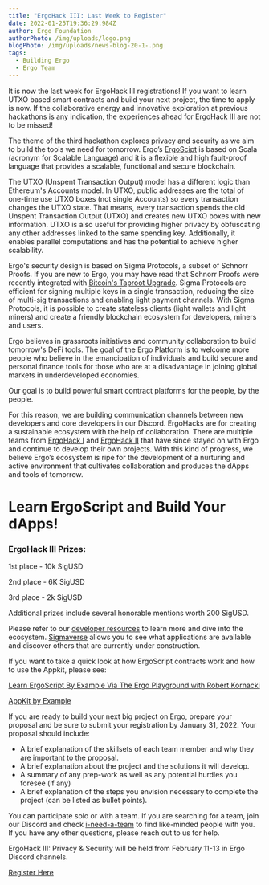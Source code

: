 ```yaml
---
title: "ErgoHack III: Last Week to Register"
date: 2022-01-25T19:36:29.984Z
author: Ergo Foundation
authorPhoto: /img/uploads/logo.png
blogPhoto: /img/uploads/news-blog-20-1-.png
tags:
  - Building Ergo
  - Ergo Team
---
```

<!--StartFragment-->



It is now the last week for ErgoHack III registrations! If you want to learn UTXO based smart contracts and build your next project, the time to apply is now. If the collaborative energy and innovative exploration at previous hackathons is any indication, the experiences ahead for ErgoHack III are not to be missed!



The theme of the third hackathon explores privacy and security as we aim to build the tools we need for tomorrow. Ergo’s [ErgoScipt](https://ergoplatform.org/docs/ErgoScript.pdf) is based on Scala (acronym for Scalable Language) and it is a flexible and high fault-proof language that provides a scalable, functional and secure blockchain.



The UTXO (Unspent Transaction Output) model has a different logic than Ethereum's Accounts model. In UTXO, public addresses are the total of one-time use UTXO boxes (not single Accounts) so every transaction changes the UTXO state. That means, every transaction spends the old Unspent Transaction Output (UTXO) and creates new UTXO boxes with new information. UTXO is also useful for providing higher privacy by obfuscating any other addresses linked to the same spending key. Additionally, it enables parallel computations and has the potential to achieve higher scalability.



Ergo's security design is based on Sigma Protocols, a subset of Schnorr Proofs. If you are new to Ergo, you may have read that Schnorr Proofs were recently integrated with [Bitcoin's Taproot Upgrade](https://ergoplatform.org/en/blog/2021-11-17-bitcoin-taproot-upgrade-and-ergos-sigma-protocols/). Sigma Protocols are efficient for signing multiple keys in a single transaction, reducing the size of multi-sig transactions and enabling light payment channels. With Sigma Protocols, it is possible to create stateless clients (light wallets and light miners) and create a friendly blockchain ecosystem for developers, miners and users.



Ergo believes in grassroots initiatives and community collaboration to build tomorrow's DeFi tools. The goal of the Ergo Platform is to welcome more people who believe in the emancipation of individuals and build secure and personal finance tools for those who are at a disadvantage in joining global markets in underdeveloped economies.



Our goal is to build powerful smart contract platforms for the people, by the people.



For this reason, we are building communication channels between new developers and core developers in our Discord. ErgoHacks are for creating a sustainable ecosystem with the help of collaboration. There are multiple teams from [ErgoHack I](https://curiaregiscrypto.medium.com/ergohack-results-f7d72711a9db) and [ErgoHack II](https://ergoplatform.org/en/blog/2021-10-21-ergohack-ii-results/) that have since stayed on with Ergo and continue to develop their own projects. With this kind of progress, we believe Ergo’s ecosystem is ripe for the development of a nurturing and active environment that cultivates collaboration and produces the dApps and tools of tomorrow.

# Learn ErgoScript and Build Your dApps!

### ErgoHack III Prizes:

1st place - 10k SigUSD

2nd place - 6K SigUSD

3rd place - 2k SigUSD 

Additional prizes include several honorable mentions worth 200 SigUSD.



Please refer to our [developer resources](https://ergohack.io/resources/) to learn more and dive into the ecosystem. [Sigmaverse](https://bit.ly/3kRCqpo) allows you to see what applications are available and discover others that are currently under construction.



If you want to take a quick look at how ErgoScript contracts work and how to use the Appkit, please see:



[Learn ErgoScript By Example Via The Ergo Playground with Robert Kornacki](https://www.youtube.com/watch?v=8l2v1asHgyA&t=648s)

[AppKit by Example](https://www.youtube.com/watch?v=Md5s-XV6-Hs&t=61s)



If you are ready to build your next big project on Ergo, prepare your proposal and be sure to submit your registration by January 31, 2022. Your proposal should include:



* A brief explanation of the skillsets of each team member and why they are important to the proposal.
* A brief explanation about the project and the solutions it will develop.
* A summary of any prep-work as well as any potential hurdles you foresee (if any)
* A brief explanation of the steps you envision necessary to complete the project (can be listed as bullet points).



You can participate solo or with a team. If you are searching for a team, join our Discord and check [i-need-a-team](https://discord.com/channels/668903786361651200/852478885744345118) to find like-minded people with you. If you have any other questions, please reach out to us for help.



ErgoHack III: Privacy & Security will be held from February 11-13 in Ergo Discord channels.



[Register Here](https://q9fwzopidh8.typeform.com/to/oVAR4zvy?typeform-source=ergoplatform.org)



<!--EndFragment-->